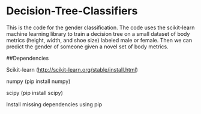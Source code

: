 # Decision-Tree-Classifiers

This is the code for the gender classification. The code uses the scikit-learn machine learning library to train a decision tree on a small dataset of body metrics (height, width, and shoe size) labeled male or female. Then we can predict the gender of someone given a novel set of body metrics.

##Dependencies

Scikit-learn (http://scikit-learn.org/stable/install.html)

numpy (pip install numpy)

scipy (pip install scipy)

Install missing dependencies using pip
